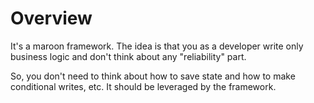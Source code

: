 # Overview

It's a maroon framework. The idea is that you as a developer write only business logic and don't think about any "reliability" part.

So, you don't need to think about how to save state and how to make conditional writes, etc. It should be leveraged by the framework.

